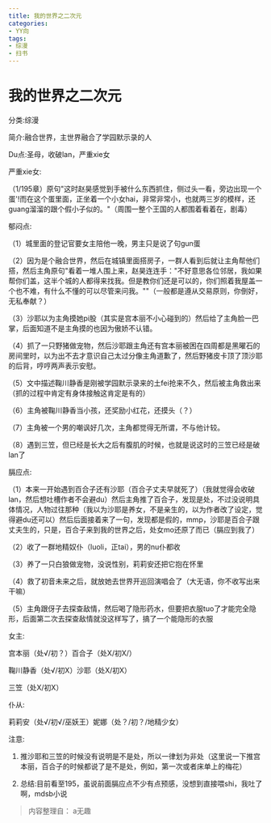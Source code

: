 ```yaml
---
title: 我的世界之二次元
categories:
- YY向
tags:
- 综漫
- 扫书
---
```

# 我的世界之二次元
分类:综漫

简介:融合世界，主世界融合了学园默示录的人

Du点:圣母，收破lan，严重xie女

严重xie女:

（1/195章）原句"这时赵昊感觉到手被什么东西抓住，侧过头一看，旁边出现一个蛋'!而在这个蛋里面，正坐着一个小女hai，非常非常小，也就两三岁的模样，还guang溜溜的跟个假小子似的。"（周围一整个王国的人都围着看着在，剧毒）

郁闷点:

（1）城里面的登记官要女主陪他一晚，男主只是说了句gun蛋

（2）因为是个融合世界，然后在城镇里面搭房子，一群人看到后就让主角帮他们搭，然后主角原句"看着一堆人围上来，赵昊连连手："不好意思各位邻居，我如果帮你们盖，这半个城的人都得来找我。但是教你们还是可以的，你们照着我屋盖一个也不难，有什么不懂的可以尽管来问我。""（一般都是遵从交易原则，你倒好，无私奉献？）

（3）沙耶以为主角摸她pi股（其实是宫本丽不小心碰到的）然后给了主角脸一巴掌，后面知道不是主角摸的也因为傲娇不认错。

（4）抓了一只野猪做宠物，然后沙耶跟主角还有宫本丽被困在四周都是黑曜石的房间里时，以为出不去才意识自己太过分像主角道歉了，然后野猪皮卡顶了顶沙耶的后背，哼哼两声表示安慰。

（5）文中描述鞠川静香是刚被学园默示录来的土fei抢来不久，然后被主角救出来（抓的过程中肯定有身体接触这肯定是有的）

（6）主角被鞠川静香当小孩，还奖励小红花，还摸头（？）

（7）主角被一个男的嘲讽好几次，主角都觉得无所谓，不与他计较。

（8）遇到三笠，但已经是长大之后有腹肌的时候，也就是说这时的三笠已经是破lan了

膈应点:

（1）本来一开始遇到百合子还有沙耶（百合子丈夫早就死了）（我就觉得会收破lan，然后想吐槽作者不会避du）然后主角推了百合子，发现是处，不过没说明具体情况，人物过往那种（我以为沙耶是养女，不是亲生的，以为作者改了设定，觉得避du还可以）然后后面接着来了一句，发现都是假的，mmp，沙耶是百合子跟丈夫生的，只是，百合子来到我的世界之后，处女mo还原了而已（膈应到我了）

（2）收了一群地精奴仆（luoli，正tai），男的nu仆都收

（3）养了一只白狼做宠物，没说性别，莉莉安还把它抱在怀里

（4）救了初音未来之后，就放她去世界开巡回演唱会了（大无语，你不收写出来干嘛）

（5）主角跟伢子去探查敌情，然后喝了隐形药水，但要把衣服tuo了才能完全隐形，后面第二次去探查敌情就没这样写了，搞了一个能隐形的衣服

女主:

宫本丽（处√/初？）百合子（处X/初X/）

鞠川静香（处√/初X）沙耶（处X/初X）

三笠（处Ⅹ/初X）

仆从:

莉莉安（处√/初√/巫妖王）妮娜（处？/初？/地精少女）

注意:

1.  推沙耶和三笠的时候没有说明是不是处，所以一律划为非处（这里说一下推宫本丽，百合子的时候都说了是不是处，例如，第一次或者床单上的梅花）

2.  总结:目前看至195，虽说前面膈应点不少有点预感，没想到直接喂shi，我吐了啊，mdsb小说


> 内容整理自： a无趣